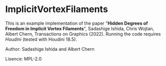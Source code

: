 # ImplicitVortexFilaments

This is an example implementation of the paper "**Hidden Degrees of Freedom in Implicit Vortex Filaments**", Sadashige Ishida, Chris Wojtan, Albert Chern, Transactions on Graphics (2022). 
Running the code requires *Houdini* (tested with Houdini 18.5).

Author: Sadashige Ishida and Albert Chern 

Lisence: MPL-2.0
